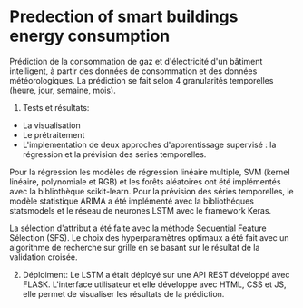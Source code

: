 # Predection of smart buildings energy consumption 

Prédiction de la consommation de gaz et d'électricité d'un bâtiment intelligent, à partir des données de consommation et des données météorologiques. La prédiction se fait selon 4 granularités temporelles (heure, jour, semaine, mois).

1. Tests et résultats:   

  * La visualisation 
  * Le prétraitement 
  * L'implementation de deux approches d'apprentissage supervisé : la régression et la prévision des séries temporelles.
  
  Pour la régression les modèles de régression linéaire multiple, SVM (kernel linéaire, polynomiale et RGB) et les forêts aléatoires ont été implémentés avec la bibliothèque scikit-learn.  Pour la prévision des séries temporelles, le modèle statistique ARIMA a été implémenté avec la bibliothéques statsmodels et le réseau de neurones LSTM avec le framework Keras.
  
  La sélection d'attribut a été faite avec la méthode Sequential Feature Sélection (SFS). Le choix des hyperparamètres optimaux a été fait avec un algorithme de recherche sur grille en se basant sur le résultat de la validation croisée.

 
 2. Déploiment: 
 Le LSTM a était déployé sur une API REST développé avec FLASK. L'interface utilisateur et elle développe avec HTML, CSS et JS, elle permet de visualiser les résultats de la prédiction.
  
  
